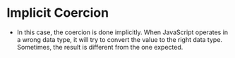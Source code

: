 # Implicit Coercion
- In this case, the coercion is done implicitly. When JavaScript operates in a wrong data type, it will try to convert the value to the right data type.
Sometimes, the result is different from the one expected.